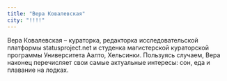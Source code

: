 ```yaml
---
title: "Вера Ковалевская"
city: "!!!!"
---
```


Вера Ковалевская – кураторка, редакторка исследовательской платформы statusproject.net и студенка магистерской кураторской программы Университета Аалто, Хельсинки. Пользуясь случаем, Вера наконец перечисляет свои самые актуальные интересы: сон, еда и плавание на лодках. 
